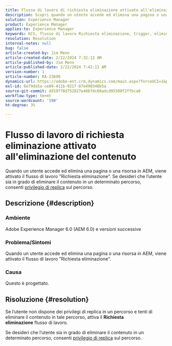 ```yaml
---
title: Flusso di lavoro di richiesta eliminazione attivato all'eliminazione del contenuto
description: Scopri quando un utente accede ed elimina una pagina o una risorsa in AEM, quando si attiva il flusso di lavoro "Richiesta eliminazione".
solution: Experience Manager
product: Experience Manager
applies-to: Experience Manager
keywords: KCS, flusso di lavoro Richiesta eliminazione, trigger, eliminazione contenuti, AEM 6.0, Adobe Experience Manager 6.0, FAQ
resolution: Resolution
internal-notes: null
bug: false
article-created-by: Jim Menn
article-created-date: 2/22/2024 7:32:13 AM
article-published-by: Jim Menn
article-published-date: 2/22/2024 7:42:11 AM
version-number: 1
article-number: KA-23690
dynamics-url: https://adobe-ent.crm.dynamics.com/main.aspx?forceUCI=1&pagetype=entityrecord&etn=knowledgearticle&id=6fc7b07a-54d1-ee11-9079-6045bd006268
exl-id: 6e79da5a-ce89-411b-921f-87e490348b5a
source-git-commit: dd19f78d752827e48b7dc68adcd95500f2ffbca0
workflow-type: tm+mt
source-wordcount: '190'
ht-degree: 3%

---
```


# Flusso di lavoro di richiesta eliminazione attivato all&#39;eliminazione del contenuto


Quando un utente accede ed elimina una pagina o una risorsa in AEM, viene attivato il flusso di lavoro &quot;Richiesta eliminazione&quot;. Se desideri che l’utente sia in grado di eliminare il contenuto in un determinato percorso, consenti [privilegio di replica](https://experienceleague.adobe.com/docs/experience-manager-release-information/aem-release-updates/previous-updates/aem-previous-versions.html?lang=it) sul percorso.

## Descrizione {#description}


### Ambiente

Adobe Experience Manager 6.0 (AEM 6.0) e versioni successive

### Problema/Sintomi

Quando un utente accede ed elimina una pagina o una risorsa in AEM, viene attivato il flusso di lavoro &quot;Richiesta eliminazione&quot;.

### Causa

Questo è progettato.


## Risoluzione {#resolution}


Se l’utente non dispone dei privilegi di replica in un percorso e tenti di eliminare il contenuto in tale percorso, attiva il <b>Richiesta eliminazione</b> flusso di lavoro.

Se desideri che l’utente sia in grado di eliminare il contenuto in un determinato percorso, consenti [privilegio di replica](https://experienceleague.adobe.com/docs/experience-manager-release-information/aem-release-updates/previous-updates/aem-previous-versions.html?lang=it) sul percorso.
